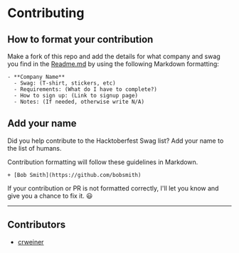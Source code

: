 # Contributing

## How to format your contribution

Make a fork of this repo and add the details for what company and swag you find in the [Readme.md](../blob/master/README.md) by using the following Markdown formatting:

```
- **Company Name**
  - Swag: (T-shirt, stickers, etc)
  - Requirements: (What do I have to complete?)
  - How to sign up: (Link to signup page)
  - Notes: (If needed, otherwise write N/A)

```
## Add your name

Did you help contribute to the Hacktoberfest Swag list? Add your name to the list of humans.

Contribution formatting will follow these guidelines in Markdown.

```
+ [Bob Smith](https://github.com/bobsmith)

```

If your contribution or PR is not formatted correctly, I'll let you know and give you a chance to fix it. :smiley:

***

## Contributors

+ [crweiner](https://github.com/crweiner/)
